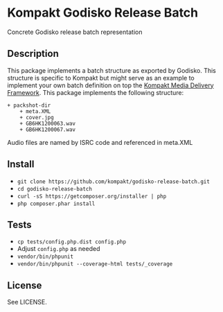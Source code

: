 # Kompakt Godisko Release Batch

Concrete Godisko release batch representation

## Description

This package implements a batch structure as exported by Godisko. This structure is specific to Kompakt but might serve as an example to implement your own batch definition on top the [Kompakt Media Delivery Framework](http://github.com/kompakt/media-delivery-framework). This package implements the following structure:

    + packshot-dir
        + meta.XML
        + cover.jpg
        + GB6HK1200063.wav
        + GB6HK1200067.wav

Audio files are named by ISRC code and referenced in meta.XML

## Install

+ `git clone https://github.com/kompakt/godisko-release-batch.git`
+ `cd godisko-release-batch`
+ `curl -sS https://getcomposer.org/installer | php`
+ `php composer.phar install`

## Tests

+ `cp tests/config.php.dist config.php`
+ Adjust `config.php` as needed
+ `vendor/bin/phpunit`
+ `vendor/bin/phpunit --coverage-html tests/_coverage`

## License

See LICENSE.
